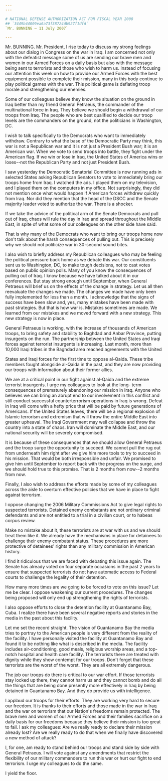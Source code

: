 ```yaml
---
---

# NATIONAL DEFENSE AUTHORIZATION ACT FOR FISCAL YEAR 2008
## `3449b44009ea6a73f38724db927f1dfd`
`Mr. BUNNING — 11 July 2007`

---
```



Mr. BUNNING. Mr. President, I rise today to discuss my strong 
feelings about our dialog in Congress on the war in Iraq. I am 
concerned not only with the defeatist message some of us are sending 
our brave men and women in our Armed Forces on a daily basis but also 
with the message being sent to terrorists and those who wish to harm 
us. Instead of focusing our attention this week on how to provide our 
Armed Forces with the best equipment possible to complete their 
mission, many in this body continue to play political games with the 
war. This political game is deflating troop morale and strengthening 
our enemies.

Some of our colleagues believe they know the situation on the ground 
in Iraq better than my friend General Petraeus, the commander of the 
multinational force in Iraq. They believe we should begin a withdrawal 
of our troops from Iraq. The people who are best qualified to decide 
our troop levels are the commanders on the ground, not the politicians 
in Washington, DC.

I wish to talk specifically to the Democrats who want to immediately 
withdraw. Contrary to what the base of the Democratic Party may think, 
this war is not a Republican war and it is not just a President Bush 
war; it is an American war. When we vote to send troops into battle, 
they fight under the American flag. If we win or lose in Iraq, the 
United States of America wins or loses--not the Republican Party and 
not just President Bush.

I saw yesterday the Democratic Senatorial Committee is now running 
ads in selected States asking Republican Senators to vote to 
immediately bring our troops home from Iraq. I watched the ads. I 
played them on my television, and I played them on the computers in my 
office. Not surprisingly, they did not mention once what would happen 
if American forces withdrew quickly from Iraq. Nor did they mention 
that the head of the DSCC and the Senate majority leader voted to 
authorize the war. There is a shocker.

If we take the advice of the political arm of the Senate Democrats 
and pull out of Iraq, chaos will rule the day in Iraq and spread 
throughout the Middle East, in spite of what some of our colleagues on 
the other side have said.

That is why many of the Democrats who want to bring our troops home 
now don't talk about the harsh consequences of pulling out. This is 
precisely why we should not politicize war in 30-second sound bites.

I also wish to briefly address my Republican colleagues who may be 
feeling the political pressure back home as we debate this war. Our 
constituents sent us to Washington, DC, to make tough decisions, not to 
cast votes based on public opinion polls. Many of you know the 
consequences of pulling out of Iraq. I know because we have talked 
about it in our conferences. But stay strong enough until September, 
when General Petraeus will brief us on the effects of the change in 
strategy. Let us all then reevaluate the changes we made. The changes 
we made have only been fully implemented for less than a month. I 
acknowledge that the signs of success have been slow and, yes, many 
mistakes have been made with past strategies. But that is how war is. 
Mistakes sometimes are made. We learned from our mistakes and we moved 
forward with a new strategy. This new strategy is now in place.

General Petraeus is working, with the increase of thousands of 
American troops, to bring safety and stability to Baghdad and Anbar 
Province, putting insurgents on the run. The partnership between the 
United States and Iraqi forces against terrorist insurgents is 
increasing. Last month, more than 10,000 Iraqi tribes in the Baghdad 
area reached agreements with the United


States and Iraqi forces for the first time to oppose al-Qaida. These 
tribe members fought alongside al-Qaida in the past, and they are now 
providing our troops with information about their former allies.


We are at a critical point in our fight against al-Qaida and the 
extreme terrorist insurgents. I urge my colleagues to look at the long-
term consequences of prematurely abandoning our mission in Iraq. Anyone 
who believes we can bring an abrupt end to our involvement in this 
conflict and still conduct successful counterterrorism operations in 
Iraq is wrong. Defeat in Iraq will come with a hefty price that will be 
paid by future generations of Americans. If the United States leaves, 
there will be a regional explosion of Islamic terrorism and extremism 
that will throw the entire Middle East into greater upheaval. The Iraqi 
Government may well collapse and throw the country into a state of 
chaos. Iran will dominate the Middle East, and our national security 
will be severely compromised.

It is because of these consequences that we should allow General 
Petraeus and the troop surge the opportunity to succeed. We cannot pull 
the rug out from underneath him right after we give him more tools to 
try to succeed in his mission. That would be both irresponsible and 
unfair. We promised to give him until September to report back with the 
progress on the surge, and we should hold true to this promise. That is 
2 months from now--2 months from now.

Finally, I also wish to address the efforts made by some of my 
colleagues across the aisle to overturn effective policies that we have 
in place to fight against terrorism.

I oppose changing the 2006 Military Commissions Act to give legal 
rights to suspected terrorists. Detained enemy combatants are not 
ordinary criminal defendants and are not entitled to a trial in a 
civilian court, or to habeas corpus review.

Make no mistake about it, these terrorists are at war with us and we 
should treat them like it. We already have the mechanisms in place for 
detainees to challenge their enemy combatant status. These procedures 
are more protective of detainees' rights than any military commission 
in American history.

I find it ridiculous that we are faced with debating this issue 
again. The Senate has already voted on four separate occasions in the 
past 2 years to ensure that suspected terrorists do not have automatic 
access to Federal courts to challenge the legality of their detention.

How many more times are we going to be forced to vote on this issue? 
Let me be clear. I oppose weakening our current procedures. The changes 
being proposed will only end up strengthening the rights of terrorists.

I also oppose efforts to close the detention facility at Guantanamo 
Bay, Cuba. I realize there have been several negative reports and 
stories in the media in the past about this facility.

Let me set the record straight. The vision of Guantanamo Bay the 
media tries to portray to the American people is very different from 
the reality of the facility. I have personally visited the facility at 
Guantanamo Bay and found it to be nothing like what is described in the 
media. The facility includes air-conditioning, good meals, religious 
worship areas, and a top-notch hospital and health care facility. The 
terrorists there are treated with dignity while they show contempt for 
our troops. Don't forget that these terrorists are the worst of the 
worst. They are all extremely dangerous.

The job our troops do there is critical to our war effort. If those 
terrorists stay locked up there, they cannot harm us and they cannot 
bomb and do all the things that are being done presently more 
effectively in Iraq by being detained in Guantanamo Bay. And they do 
provide us with intelligence.

I applaud our troops for their efforts. They are working very hard to 
secure our freedom. It is thanks to their efforts and those made in the 
war in Iraq and the war on terrorism that our Nation's freedoms remain 
protected. The brave men and women of our Armed Forces and their 
families sacrifice on a daily basis for our freedoms because they 
believe their mission is too great to fail. I ask my colleagues: Are we 
really ready to declare their mission already lost? Are we really ready 
to do that when we finally have discovered a new method of attack?

I, for one, am ready to stand behind our troops and stand side by 
side with General Petraeus. I will vote against any amendments that 
restrict the flexibility of our military commanders to run this war or 
hurt our fight to end terrorism. I urge my colleagues to do the same.

I yield the floor.